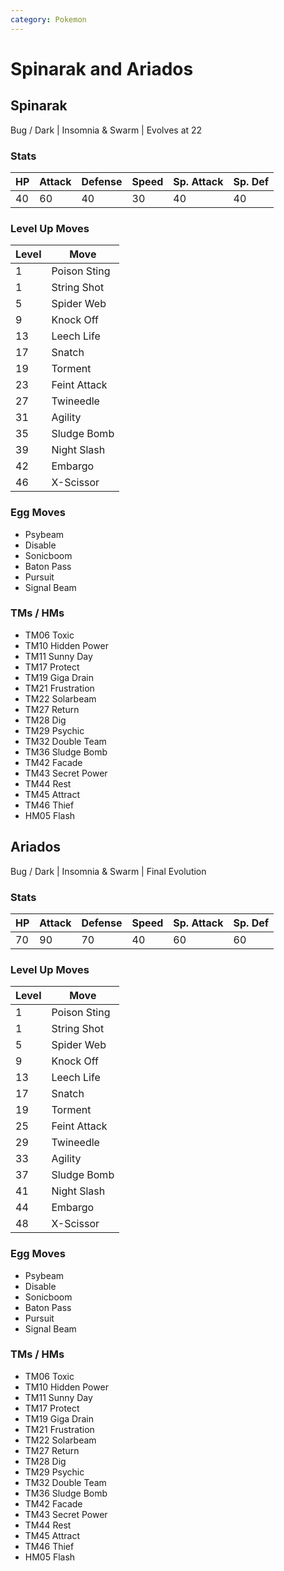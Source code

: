 ```yaml
---
category: Pokemon
---
```

# Spinarak and Ariados

## Spinarak
Bug / Dark | Insomnia & Swarm | Evolves at 22

### Stats
| HP | Attack | Defense | Speed | Sp. Attack | Sp. Def |
|---|---|---|---|---|---|
| 40 | 60 | 40 | 30 | 40 | 40 |

### Level Up Moves
| Level | Move |
|---|---|
| 1 | Poison Sting |
| 1 | String Shot |
| 5 | Spider Web |
| 9 | Knock Off |
| 13 | Leech Life |
| 17 | Snatch |
| 19 | Torment |
| 23 | Feint Attack |
| 27 | Twineedle |
| 31 | Agility |
| 35 | Sludge Bomb |
| 39 | Night Slash |
| 42 | Embargo |
| 46 | X-Scissor |

### Egg Moves
 - Psybeam
 - Disable
 - Sonicboom
 - Baton Pass
 - Pursuit
 - Signal Beam

### TMs / HMs
 - TM06 Toxic
 - TM10 Hidden Power
 - TM11 Sunny Day
 - TM17 Protect
 - TM19 Giga Drain
 - TM21 Frustration
 - TM22 Solarbeam
 - TM27 Return
 - TM28 Dig
 - TM29 Psychic
 - TM32 Double Team
 - TM36 Sludge Bomb
 - TM42 Facade
 - TM43 Secret Power
 - TM44 Rest
 - TM45 Attract
 - TM46 Thief
 - HM05 Flash

## Ariados
Bug / Dark | Insomnia & Swarm | Final Evolution

### Stats
| HP | Attack | Defense | Speed | Sp. Attack | Sp. Def |
|---|---|---|---|---|---|
| 70 | 90 | 70 | 40 | 60 | 60 |

### Level Up Moves
| Level | Move |
|---|---|
| 1 | Poison Sting |
| 1 | String Shot |
| 5 | Spider Web |
| 9 | Knock Off |
| 13 | Leech Life |
| 17 | Snatch |
| 19 | Torment |
| 25 | Feint Attack |
| 29 | Twineedle |
| 33 | Agility |
| 37 | Sludge Bomb |
| 41 | Night Slash |
| 44 | Embargo |
| 48 | X-Scissor |

### Egg Moves
 - Psybeam
 - Disable
 - Sonicboom
 - Baton Pass
 - Pursuit
 - Signal Beam

### TMs / HMs
 - TM06 Toxic
 - TM10 Hidden Power
 - TM11 Sunny Day
 - TM17 Protect
 - TM19 Giga Drain
 - TM21 Frustration
 - TM22 Solarbeam
 - TM27 Return
 - TM28 Dig
 - TM29 Psychic
 - TM32 Double Team
 - TM36 Sludge Bomb
 - TM42 Facade
 - TM43 Secret Power
 - TM44 Rest
 - TM45 Attract
 - TM46 Thief
 - HM05 Flash